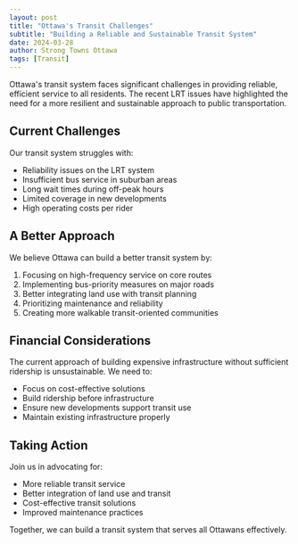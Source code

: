 ```yaml
---
layout: post
title: "Ottawa's Transit Challenges"
subtitle: "Building a Reliable and Sustainable Transit System"
date: 2024-03-28
author: Strong Towns Ottawa
tags: [Transit]
---
```


Ottawa's transit system faces significant challenges in providing reliable, efficient service to all residents. The recent LRT issues have highlighted the need for a more resilient and sustainable approach to public transportation.

## Current Challenges

Our transit system struggles with:
- Reliability issues on the LRT system
- Insufficient bus service in suburban areas
- Long wait times during off-peak hours
- Limited coverage in new developments
- High operating costs per rider

## A Better Approach

We believe Ottawa can build a better transit system by:
1. Focusing on high-frequency service on core routes
2. Implementing bus-priority measures on major roads
3. Better integrating land use with transit planning
4. Prioritizing maintenance and reliability
5. Creating more walkable transit-oriented communities

## Financial Considerations

The current approach of building expensive infrastructure without sufficient ridership is unsustainable. We need to:
- Focus on cost-effective solutions
- Build ridership before infrastructure
- Ensure new developments support transit use
- Maintain existing infrastructure properly

## Taking Action

Join us in advocating for:
- More reliable transit service
- Better integration of land use and transit
- Cost-effective transit solutions
- Improved maintenance practices

Together, we can build a transit system that serves all Ottawans effectively. 